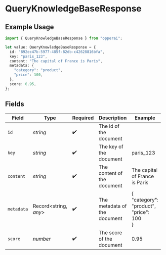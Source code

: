 # QueryKnowledgeBaseResponse

## Example Usage

```typescript
import { QueryKnowledgeBaseResponse } from "opperai";

let value: QueryKnowledgeBaseResponse = {
  id: "892ec47b-5977-485f-82db-c42628816bfa",
  key: "paris_123",
  content: "The capital of France is Paris",
  metadata: {
    "category": "product",
    "price": 100,
  },
  score: 0.95,
};
```

## Fields

| Field                                   | Type                                    | Required                                | Description                             | Example                                 |
| --------------------------------------- | --------------------------------------- | --------------------------------------- | --------------------------------------- | --------------------------------------- |
| `id`                                    | *string*                                | :heavy_check_mark:                      | The id of the document                  |                                         |
| `key`                                   | *string*                                | :heavy_check_mark:                      | The key of the document                 | paris_123                               |
| `content`                               | *string*                                | :heavy_check_mark:                      | The content of the document             | The capital of France is Paris          |
| `metadata`                              | Record<string, *any*>                   | :heavy_check_mark:                      | The metadata of the document            | {<br/>"category": "product",<br/>"price": 100<br/>} |
| `score`                                 | *number*                                | :heavy_check_mark:                      | The score of the document               | 0.95                                    |